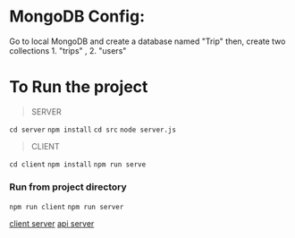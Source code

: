 # MongoDB Config:
Go to local MongoDB and create a database named "Trip"
then, create two collections 1. "trips" , 2. "users"


# To Run the project

> SERVER

`cd server`
`npm install`
`cd src`
`node server.js`
<!-- `npm run dev` -->

<!-- Open another terminal to run the client side -->

> CLIENT

`cd client`
`npm install`
`npm run serve`

### Run from project directory

`npm run client`
`npm run server`

[client server](http://localhost:8080)
[api server](http://localhost:3500)